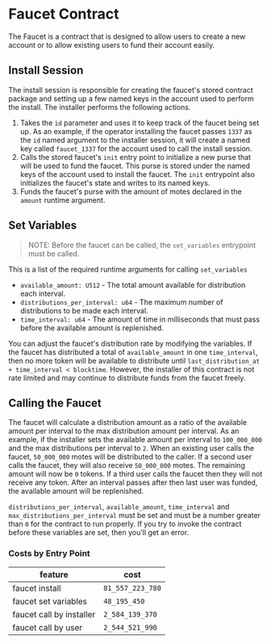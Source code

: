# Faucet Contract

The Faucet is a contract that is designed to allow users to create a new account or to allow existing users to fund their account easily. 

## Install Session
The install session is responsible for creating the faucet's stored contract package and setting up a few named keys in the account used to perform the install. The installer performs the following actions.

1. Takes the `id` parameter and uses it to keep track of the faucet being set up. As an example, if the operator installing the faucet passes `1337` as the `id` named argument to the installer session, it will create a named key called `faucet_1337` for the account used to call the install session.
1. Calls the stored faucet's `init` entry point to initialize a new purse that will be used to fund the faucet. This purse is stored under the named keys of the account used to install the faucet. The `init` entrypoint also initializes the faucet's state and writes to its named keys.
1. Funds the faucet's purse with the amount of motes declared in the `amount` runtime argument.


## Set Variables

> NOTE: Before the faucet can be called, the `set_variables` entrypoint must be called.
>
This is a list of the required runtime arguments for calling `set_variables`
* `available_amount: U512` - The total amount available for distribution each interval.
* `distributions_per_interval: u64` - The maximum number of distributions to be made each interval.
* `time_interval: u64` - The amount of time in milliseconds that must pass before the available amount is replenished.


You can adjust the faucet's distribution rate by modifying the variables. If the faucet has distributed a total of `available_amount` in one `time_interval`, then no more token will be available to distribute until `last_distribution_at + time_interval < blocktime`. However, the installer of this contract is not rate limited and may continue to distribute funds from the faucet freely.

## Calling the Faucet

The faucet will calculate a distribution amount as a ratio of the available amount per interval to the max distribution amount per interval. As an example, if the installer sets the available amount per interval to `100_000_000` and the max distributions per interval to `2`. When an existing user calls the faucet, `50_000_000` motes will be distributed to the caller. If a second user calls the faucet, they will also receive `50_000_000` motes. The remaining amount will now be `0` tokens. If a third user calls the faucet then they will not receive any token.
After an interval passes after then last user was funded, the available amount will be replenished.

`distributions_per_interval`, `available_amount`, `time_interval` and `max_distributions_per_interval`
must be set and must be a number greater than `0` for the contract to run properly.
If you try to invoke the contract before these variables are set, then you'll get an error.

### Costs by Entry Point

| feature | cost              |
|---------|-------------------|
| faucet install | `81_557_223_780` |
| faucet set variables | `48_195_450` |
| faucet call by installer | `2_584_139_370` |
| faucet call by user | `2_544_521_990` |